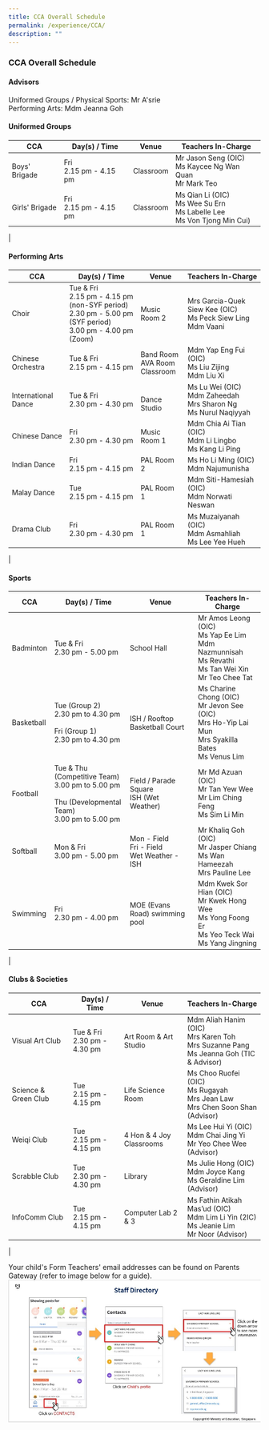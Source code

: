 ```yaml
---
title: CCA Overall Schedule
permalink: /experience/CCA/
description: ""
---
```

### **CCA Overall Schedule**

#### **Advisors**
Uniformed Groups / Physical Sports: Mr A'srie<br>
Performing Arts: Mdm Jeanna Goh<br>

#### **Uniformed Groups**

| CCA | Day(s) / Time | Venue | Teachers In-Charge |
|---|---|---|---|
| Boys' Brigade | Fri<br>2.15 pm - 4.15 pm | Classroom | Mr Jason Seng (OIC)<br>Ms Kaycee Ng Wan Quan <br>Mr Mark Teo |
| Girls' Brigade | Fri<br>2.15 pm - 4.15 pm | Classroom  | Ms Qian Li (OIC)<br>Ms Wee Su Ern<br>Ms Labelle Lee<br>Ms Von Tjong Min Cui) |
|

#### **Performing Arts**

| CCA | Day(s) / Time | Venue | Teachers In-Charge |
|---|---|---|---|
| Choir | Tue & Fri<br>2.15 pm - 4.15 pm (non-SYF period)<br>2.30 pm - 5.00 pm (SYF period)<br>3.00 pm - 4.00 pm (Zoom) | Music Room 2 | Mrs Garcia-Quek Siew Kee (OIC)<br>Ms Peck Siew Ling<br>Mdm Vaani |
| Chinese Orchestra | Tue & Fri<br>2.15 pm - 4.15 pm | Band Room<br>AVA Room<br>Classroom | Mdm Yap Eng Fui (OIC)<br>Ms Liu Zijing<br>Mdm Liu Xi |
| International Dance | Tue & Fri<br>2.30 pm - 4.30 pm |  <br>Dance Studio | Ms Lu Wei (OIC)<br>Mdm Zaheedah<br>Mrs Sharon Ng<br>Ms Nurul Naqiyyah|
| Chinese Dance | Fri<br>2.30 pm - 4.30 pm | Music Room 1 | Mdm Chia Ai Tian (OIC)<br>Mdm Li Lingbo<br>Ms Kang Li Ping |
| Indian Dance | Fri<br>2.15 pm - 4.15 pm | PAL Room 2 | Ms Ho Li Ming (OIC)<br>Mdm Najumunisha |
| Malay Dance |  Tue<br>2.15 pm - 4.15 pm | PAL Room 1 | Mdm Siti-Hamesiah (OIC)<br>Mdm Norwati Neswan |
| Drama Club | Fri<br>2.30 pm - 4.30 pm | PAL Room 1 | Ms Muzaiyanah (OIC)<br>Mdm Asmahliah<br>Ms Lee Yee Hueh |
|

#### **Sports**

| CCA | Day(s) / Time | Venue | Teachers In-Charge |
|---|---|---|---|
| Badminton | Tue & Fri<br>2.30 pm - 5.00 pm | School Hall | Mr Amos Leong (OIC)<br>Ms Yap Ee Lim<br>Mdm Nazmunnisah<br>Ms Revathi<br>Ms Tan Wei Xin<br>Mr Teo Chee Tat  |
| Basketball | Tue (Group 2)<br>  2.30 pm to 4.30 pm<br><br>     Fri (Group 1) <br>  2.30 pm to 4.30 pm<br> | ISH / Rooftop Basketball Court | Ms Charine Chong (OIC)<br>Mr Jevon See (OIC)<br>Mrs Ho-Yip Lai Mun<br>Mrs Syakilla Bates<br>Ms Venus Lim<br>  |
| Football | Tue & Thu  (Competitive Team)<br> 3.00 pm to 5.00 pm<br><br>Thu (Developmental Team) <br>  3.00 pm to 5.00 pm | Field / Parade Square<br>ISH (Wet Weather) | Mr Md Azuan (OIC)<br>Mr Tan Yew Wee<br>Mr Lim Ching Feng<br>Ms Sim Li Min |
| Softball | Mon & Fri<br>3.00 pm - 5.00 pm | Mon - Field<br>Fri - Field<br>Wet Weather - ISH | Mr Khaliq Goh (OIC)<br>Mr Jasper Chiang<br>Ms Wan Hameezah<br>Mrs Pauline Lee |
| Swimming |  Fri<br>2.30 pm - 4.00 pm | MOE (Evans Road) swimming pool | Mdm Kwek Sor Hian (OIC)<br>Mr Kwek Hong Wee<br>Ms Yong Foong Er<br>Ms Yeo Teck Wai<br>Ms Yang Jingning |
|

#### **Clubs & Societies**
| CCA | Day(s) / Time | Venue | Teachers In-Charge |
|---|---|---|---|
| Visual Art Club | Tue & Fri<br>2.30 pm - 4.30 pm | Art Room & Art Studio | Mdm Aliah Hanim (OIC)<br>Mrs Karen Toh <br>Mrs Suzanne Pang <br>Ms Jeanna Goh (TIC & Advisor) |
| Science & Green Club | Tue<br>2.15 pm - 4.15 pm | Life  Science Room | Ms Choo Ruofei (OIC)<br>Ms Rugayah<br>Mrs Jean Law<br>Mrs Chen Soon Shan (Advisor) |
| Weiqi Club | Tue<br>2.15 pm - 4.15 pm | 4 Hon & 4 Joy <br>Classrooms | Ms Lee Hui Yi (OIC)<br>Mdm Chai Jing Yi<br>Mr Yeo Chee Wee (Advisor) |
| Scrabble Club | Tue<br>2.30 pm - 4.30 pm | Library | Ms Julie Hong (OIC)<br>Mdm Joyce Kang<br>Ms Geraldine Lim (Advisor) |
| InfoComm Club    | Tue<br>2.15 pm - 4.15 pm | Computer Lab 2 & 3 | Ms Fathin Atikah Mas’ud (OIC)<br>Mdm Lim Li Yin (2IC)<br>Ms Jeanie Lim<br>Mr Noor (Advisor) |
|

Your child's Form Teachers' email addresses can be found on Parents Gateway (refer to image below for a guide).
![](/images/PG-contacts2.jpg)
